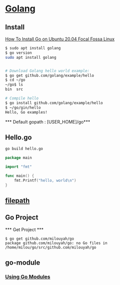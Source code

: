 # [Golang](https://golang.org/)

## Install
[How To Install Go on Ubuntu 20.04 Focal Fossa Linux](https://linuxconfig.org/how-to-install-go-on-ubuntu-20-04-focal-fossa-linux)

```bash
$ sudo apt install golang
$ go version
sudo apt install golang


# Download Golang hello world example:
$ go get github.com/golang/example/hello
$ cd ~/go
~/go$ ls
bin  src

# Compile hello
$ go install github.com/golang/example/hello
$ ~/go/gin/hello
Hello, Go examples!
```

*** Default gopath : \[USER_HOME\]/go*** 

## Hello.go

```bash
go build hello.go
```

```go
package main

import "fmt"

func main() {
	fmt.Printf("hello, world\n")
}
```


## [filepath](https://golang.org/pkg/path/filepath/)


## Go Project

*** Get Project ***
```
$ go get github.com/milouyah/go
package github.com/milouyah/go: no Go files in /home/milou/go/src/github.com/milouyah/go
```

## go-module
### [Using Go Modules](https://blog.golang.org/using-go-modules)